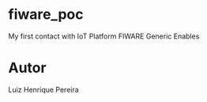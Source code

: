 # fiware_poc
My first contact with IoT Platform FIWARE Generic Enables
# Autor
Luiz Henrique Pereira